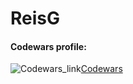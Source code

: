 # ReisG

#### Codewars profile:
![Codewars_link](https://www.codewars.com/users/ReisG)[Codewars](https://www.codewars.com/users/ReisG/badges/large)
